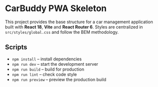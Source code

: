 # CarBuddy PWA Skeleton

This project provides the base structure for a car management application built with **React 18**, **Vite** and **React Router 6**. Styles are centralized in `src/styles/global.css` and follow the BEM methodology.

## Scripts
- `npm install` – install dependencies
- `npm run dev` – start the development server
- `npm run build` – build for production
- `npm run lint` – check code style
- `npm run preview` – preview the production build
